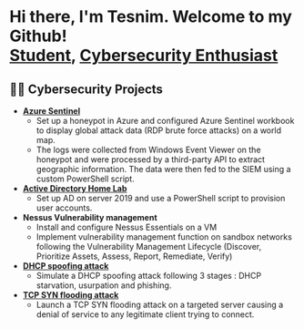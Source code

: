 <h1>Hi there, I'm Tesnim. Welcome to my Github!<br/><a href="https://www.linkedin.com/in/tesnim-hamdouni/">Student</a>, <a href="https://github.com/tesnim5hamdouni">Cybersecurity Enthusiast</a>

<h2>👨‍💻 Cybersecurity Projects</h2>

- <b>[Azure Sentinel](https://github.com/tesnim5hamdouni/SIEMxSentinel)</b>
  - Set up a honeypot in Azure and configured Azure Sentinel workbook to display global attack data (RDP brute force attacks) on a world map.
  - The logs were collected from Windows Event Viewer on the honeypot and were processed by a third-party API to extract geographic information. The data were then fed to the SIEM using a custom PowerShell script.
- <b>[Active Directory Home Lab](https://github.com/tesnim5hamdouni/AD-home-lab)</b>
  - Set up AD on server 2019 and use a PowerShell script to provision user accounts.</b></i>
- <b>Nessus Vulnerability management</b>
  - Install and configure Nessus Essentials on a VM
  - Implement vulnerability management function on sandbox networks following the Vulnerability Management Lifecycle (Discover, Prioritize Assets, Assess, Report, Remediate, Verify) 
- <b>[DHCP spoofing attack](https://github.com/tesnim5hamdouni/DHCP-spoofing)</b>
  - Simulate a DHCP spoofing attack following 3 stages : DHCP starvation, usurpation and phishing.
- <b>[TCP SYN flooding attack](https://github.com/tesnim5hamdouni/TCP-SYN-flooding)</b>
  - Launch a TCP SYN flooding attack on a targeted server causing a denial of service to any legitimate client trying to connect.


